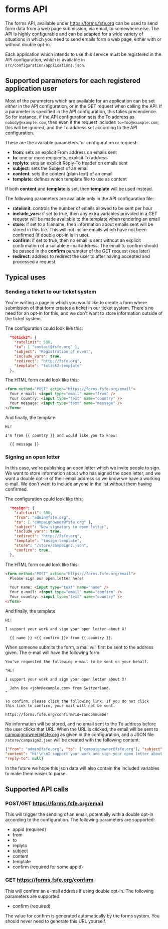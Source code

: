 # forms API

The forms API, available under <https://forms.fsfe.org> can be used to send
form data from a web page submission, via email, to somewhere else. The API
is highly configurable and can be adapted for a wide variety of situations
in which you need to send emails form a web page, either with or without
double opt-in.

Each application which intends to use this service must be registered in
the API configuration, which is available in `src/configuration/applications.json`.

## Supported parameters for each registered application user

Most of the parameters which are available for an application can be set
*either* in the API configuration, or in the GET request when calling the
API. If a parameter is specified in the API configuration, this takes
precendence. So for instance, if the API configuration sets the To
address as `nobody@example.com`, then even if the request includes
`to=foo@example.com`, this will be ignored, and the To address set
according to the API configuration.

These are the available parameters for configuration or request:

 * **from**: sets an explicit From address on emails sent
 * **to**: one or more recipients, explicit To address
 * **replyto**: sets an explicit Reply-To header on emails sent
 * **subject**: sets the Subject of an email
 * **content**: sets the content (plain text) of an email
 * **template**: defines which template file to use as content

If both **content** and **template** is set, then **template** will be used
instead.

The following parameters are available only in the API configuration file:

 * **ratelimit**: controls the number of emails allowed to be sent per hour
 * **include_vars**: if set to true, then any extra variables provided in a GET request will be made available to the template when rendering an email
 * **store**: if set to a filename, then information about emails sent will be stored in this file. This will not inclue emails which have not been confirmed (if double opt-in is in use).
 * **confirm**: if set to true, then no email is sent without an explicit confirmation of a suitable e-mail address. The email to confirm should be passed in the **confirm** parameter of the GET request (see later)
 * **redirect**: address to redirect the user to after having accepted and processed a request


## Typical uses

### Sending a ticket to our ticket system

You're writing a page in which you would like to create a form where
submission of that form creates a ticket in our ticket system. There's
no need for an opt-in for this, and we don't want to store information
outside of the ticket system.

The configuration could look like this:

```json
  "totick2": {
    "ratelimit": 500,
    "to": [ "contact@fsfe.org" ],
    "subject": "Registration of event",
    "include_vars": true,
    "redirect": "http://fsfe.org",
    "template": "totick2-template"
  },
```

The HTML form could look like this:

```html
<form method="POST" action="https://forms.fsfe.org/email">
  Your e-mail: <input type="email" name="from" />
  Your country: <input type="text" name="country" />
  Your message: <input type="text" name="message" />
</form>
```

And finally, the template:

```
Hi!

I'm from {{ country }} and would like you to know:

  {{ message }}
```

### Signing an open letter
In this case, we're publishing an open letter which we invite people to
sign. We want to store information about who has signed the open letter,
and we want a double opt-in of their email address so we know we have
a working e-mail. We don't want to include anyone in the list without them
having confirmed.

The configuration could look like this:

```json
  "tosign": {
    "ratelimit": 500,
    "from": "admin@fsfe.org",
    "to": [ "campaignowner@fsfe.org" ],
    "subject": "New signatory to open letter",
    "include_vars": true,
    "redirect": "http://fsfe.org",
    "template": "tosign-template",
    "store": "/store/campaign2.json",
    "confirm": true,
  },
```

The HTML form could look like this:

```html
<form method="POST" action="https://forms.fsfe.org/email">
  Please sign our open letter here!

  Your name: <input type="text" name="name" />
  Your e-mail: <input type="email" name="confirm" />
  Your country: <input type="text" name="country" />
</form>
```

And finally, the template:

```
Hi!

I support your work and sign your open letter about X!

  {{ name }} <{{ confirm }}> from {{ country }}.
```

When someone submits the form, a mail will first be sent to the address
given. The e-mail will have the following form:

```
You've requested the following e-mail to be sent on your behalf.

"Hi!

I support your work and sign your open letter about X!

  John Doe <john@example.com> from Switzerland.
"

To confirm, please click the following link. If you do not click
this link to confirm, your mail will not be sent.

https://forms.fsfe.org/confirm?id=randomnumber
```

No information will be stored, and no email sent to the To address before
the user clicks that URL. When the URL is clicked, the email will be sent
to <campaignowner@fsfe.org> as given in the configuration, and a JSON
file `/store/campaign2.json` will be created with the following content:

```json
{"from": "admin@fsfe.org", "to": ["campaignowner@fsfe.org"], "subject": "New signatory to open letter",
"content": "Hi!\n\nI support your work and sign your open letter about X!\n\n  John Doe <john@example.com> from Switzerland.\n",
"reply-to": null}
```

In the future we hope this json data will also contain the included variables
to make them easier to parse.




## Supported API calls

### POST/GET https://forms.fsfe.org/email

This will trigger the sending of an email, potentially with a double opt-in
according to the configuration. The following parameters are supported:

 * appid (required)
 * from
 * to
 * replyto
 * subject
 * content
 * template
 * confirm (required for some appid)

### GET https://forms.fsfe.org/confirm

This will confirm an e-mail address if using double opt-in. The following
parameters are supported:

 * confirm (required)

The value for confirm is generated automatically by the forms system. You
should never need to generate this URL yourself.

